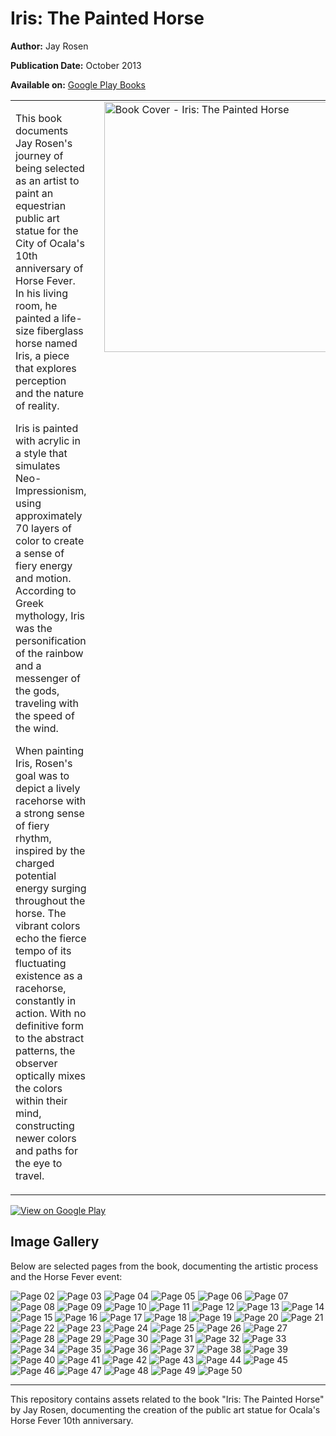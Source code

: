 # Iris: The Painted Horse

**Author:** Jay Rosen

**Publication Date:** October 2013

**Available on:** [Google Play Books](https://play.google.com/store/books/details/Jay_Rosen_Iris?id=6DAPEQAAQBAJ)


<table>
  <tr>
    <td style="vertical-align: top; padding-right: 20px;">
      <p>This book documents Jay Rosen's journey of being selected as an artist to paint an equestrian public art statue for the City of Ocala's 10th anniversary of Horse Fever. In his living room, he painted a life-size fiberglass horse named Iris, a piece that explores perception and the nature of reality.</p>
      <p>Iris is painted with acrylic in a style that simulates Neo-Impressionism, using approximately 70 layers of color to create a sense of fiery energy and motion. According to Greek mythology, Iris was the personification of the rainbow and a messenger of the gods, traveling with the speed of the wind.</p>
      <p>When painting Iris, Rosen's goal was to depict a lively racehorse with a strong sense of fiery rhythm, inspired by the charged potential energy surging throughout the horse. The vibrant colors echo the fierce tempo of its fluctuating existence as a racehorse, constantly in action. With no definitive form to the abstract patterns, the observer optically mixes the colors within their mind, constructing newer colors and paths for the eye to travel.</p>
    </td>
    <td style="vertical-align: top; width: 400px;">
      <img src="https://github.com/jayrosen-design/Iris-the-Painted-Horse-2013/blob/main/images/iris_Page_01.jpg?raw=true" alt="Book Cover - Iris: The Painted Horse" width="400"/>
    </td>
  </tr>
</table>

[![View on Google Play](https://play.google.com/intl/en_us/badges/static/images/badges/en_badge_web_generic.png)](https://play.google.com/store/books/details/Jay_Rosen_Iris?id=6DAPEQAAQBAJ)

## Image Gallery

Below are selected pages from the book, documenting the artistic process and the Horse Fever event:

![Page 02](https://github.com/jayrosen-design/Iris-the-Painted-Horse-2013/blob/main/images/iris_Page_02.jpg?raw=true)
![Page 03](https://github.com/jayrosen-design/Iris-the-Painted-Horse-2013/blob/main/images/iris_Page_03.jpg?raw=true)
![Page 04](https://github.com/jayrosen-design/Iris-the-Painted-Horse-2013/blob/main/images/iris_Page_04.jpg?raw=true)
![Page 05](https://github.com/jayrosen-design/Iris-the-Painted-Horse-2013/blob/main/images/iris_Page_05.jpg?raw=true)
![Page 06](https://github.com/jayrosen-design/Iris-the-Painted-Horse-2013/blob/main/images/iris_Page_06.jpg?raw=true)
![Page 07](https://github.com/jayrosen-design/Iris-the-Painted-Horse-2013/blob/main/images/iris_Page_07.jpg?raw=true)
![Page 08](https://github.com/jayrosen-design/Iris-the-Painted-Horse-2013/blob/main/images/iris_Page_08.jpg?raw=true)
![Page 09](https://github.com/jayrosen-design/Iris-the-Painted-Horse-2013/blob/main/images/iris_Page_09.jpg?raw=true)
![Page 10](https://github.com/jayrosen-design/Iris-the-Painted-Horse-2013/blob/main/images/iris_Page_10.jpg?raw=true)
![Page 11](https://github.com/jayrosen-design/Iris-the-Painted-Horse-2013/blob/main/images/iris_Page_11.jpg?raw=true)
![Page 12](https://github.com/jayrosen-design/Iris-the-Painted-Horse-2013/blob/main/images/iris_Page_12.jpg?raw=true)
![Page 13](https://github.com/jayrosen-design/Iris-the-Painted-Horse-2013/blob/main/images/iris_Page_13.jpg?raw=true)
![Page 14](https://github.com/jayrosen-design/Iris-the-Painted-Horse-2013/blob/main/images/iris_Page_14.jpg?raw=true)
![Page 15](https://github.com/jayrosen-design/Iris-the-Painted-Horse-2013/blob/main/images/iris_Page_15.jpg?raw=true)
![Page 16](https://github.com/jayrosen-design/Iris-the-Painted-Horse-2013/blob/main/images/iris_Page_16.jpg?raw=true)
![Page 17](https://github.com/jayrosen-design/Iris-the-Painted-Horse-2013/blob/main/images/iris_Page_17.jpg?raw=true)
![Page 18](https://github.com/jayrosen-design/Iris-the-Painted-Horse-2013/blob/main/images/iris_Page_18.jpg?raw=true)
![Page 19](https://github.com/jayrosen-design/Iris-the-Painted-Horse-2013/blob/main/images/iris_Page_19.jpg?raw=true)
![Page 20](https://github.com/jayrosen-design/Iris-the-Painted-Horse-2013/blob/main/images/iris_Page_20.jpg?raw=true)
![Page 21](https://github.com/jayrosen-design/Iris-the-Painted-Horse-2013/blob/main/images/iris_Page_21.jpg?raw=true)
![Page 22](https://github.com/jayrosen-design/Iris-the-Painted-Horse-2013/blob/main/images/iris_Page_22.jpg?raw=true)
![Page 23](https://github.com/jayrosen-design/Iris-the-Painted-Horse-2013/blob/main/images/iris_Page_23.jpg?raw=true)
![Page 24](https://github.com/jayrosen-design/Iris-the-Painted-Horse-2013/blob/main/images/iris_Page_24.jpg?raw=true)
![Page 25](https://github.com/jayrosen-design/Iris-the-Painted-Horse-2013/blob/main/images/iris_Page_25.jpg?raw=true)
![Page 26](https://github.com/jayrosen-design/Iris-the-Painted-Horse-2013/blob/main/images/iris_Page_26.jpg?raw=true)
![Page 27](https://github.com/jayrosen-design/Iris-the-Painted-Horse-2013/blob/main/images/iris_Page_27.jpg?raw=true)
![Page 28](https://github.com/jayrosen-design/Iris-the-Painted-Horse-2013/blob/main/images/iris_Page_28.jpg?raw=true)
![Page 29](https://github.com/jayrosen-design/Iris-the-Painted-Horse-2013/blob/main/images/iris_Page_29.jpg?raw=true)
![Page 30](https://github.com/jayrosen-design/Iris-the-Painted-Horse-2013/blob/main/images/iris_Page_30.jpg?raw=true)
![Page 31](https://github.com/jayrosen-design/Iris-the-Painted-Horse-2013/blob/main/images/iris_Page_31.jpg?raw=true)
![Page 32](https://github.com/jayrosen-design/Iris-the-Painted-Horse-2013/blob/main/images/iris_Page_32.jpg?raw=true)
![Page 33](https://github.com/jayrosen-design/Iris-the-Painted-Horse-2013/blob/main/images/iris_Page_33.jpg?raw=true)
![Page 34](https://github.com/jayrosen-design/Iris-the-Painted-Horse-2013/blob/main/images/iris_Page_34.jpg?raw=true)
![Page 35](https://github.com/jayrosen-design/Iris-the-Painted-Horse-2013/blob/main/images/iris_Page_35.jpg?raw=true)
![Page 36](https://github.com/jayrosen-design/Iris-the-Painted-Horse-2013/blob/main/images/iris_Page_36.jpg?raw=true)
![Page 37](https://github.com/jayrosen-design/Iris-the-Painted-Horse-2013/blob/main/images/iris_Page_37.jpg?raw=true)
![Page 38](https://github.com/jayrosen-design/Iris-the-Painted-Horse-2013/blob/main/images/iris_Page_38.jpg?raw=true)
![Page 39](https://github.com/jayrosen-design/Iris-the-Painted-Horse-2013/blob/main/images/iris_Page_39.jpg?raw=true)
![Page 40](https://github.com/jayrosen-design/Iris-the-Painted-Horse-2013/blob/main/images/iris_Page_40.jpg?raw=true)
![Page 41](https://github.com/jayrosen-design/Iris-the-Painted-Horse-2013/blob/main/images/iris_Page_41.jpg?raw=true)
![Page 42](https://github.com/jayrosen-design/Iris-the-Painted-Horse-2013/blob/main/images/iris_Page_42.jpg?raw=true)
![Page 43](https://github.com/jayrosen-design/Iris-the-Painted-Horse-2013/blob/main/images/iris_Page_43.jpg?raw=true)
![Page 44](https://github.com/jayrosen-design/Iris-the-Painted-Horse-2013/blob/main/images/iris_Page_44.jpg?raw=true)
![Page 45](https://github.com/jayrosen-design/Iris-the-Painted-Horse-2013/blob/main/images/iris_Page_45.jpg?raw=true)
![Page 46](https://github.com/jayrosen-design/Iris-the-Painted-Horse-2013/blob/main/images/iris_Page_46.jpg?raw=true)
![Page 47](https://github.com/jayrosen-design/Iris-the-Painted-Horse-2013/blob/main/images/iris_Page_47.jpg?raw=true)
![Page 48](https://github.com/jayrosen-design/Iris-the-Painted-Horse-2013/blob/main/images/iris_Page_48.jpg?raw=true)
![Page 49](https://github.com/jayrosen-design/Iris-the-Painted-Horse-2013/blob/main/images/iris_Page_49.jpg?raw=true)
![Page 50](https://github.com/jayrosen-design/Iris-the-Painted-Horse-2013/blob/main/images/iris_Page_50.jpg?raw=true)

---

This repository contains assets related to the book "Iris: The Painted Horse" by Jay Rosen, documenting the creation of the public art statue for Ocala's Horse Fever 10th anniversary.
